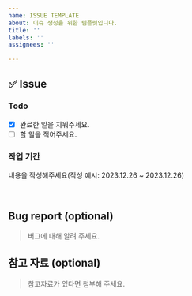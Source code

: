 ```yaml
---
name: ISSUE TEMPLATE
about: 이슈 생성을 위한 템플릿입니다.
title: ''
labels: ''
assignees: ''

---
```


## :white_check_mark: Issue

### Todo

- [x] 완료한 일을 지워주세요.
- [ ] 할 일을 적어주세요.

### 작업 기간

내용을 작성해주세요(작성 예시: 2023.12.26 ~ 2023.12.26)

<br />

## Bug report (optional)

> 버그에 대해 알려 주세요.


## 참고 자료 (optional)

> 참고자료가 있다면 첨부해 주세요.
